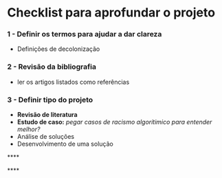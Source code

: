 # Checklist para aprofundar o projeto

### **1 - Definir os termos para ajudar a dar clareza**

* Definições de decolonização

### **2 - Revisão da bibliografia**

* ler os artigos listados como referências

### **3 - Definir tipo do projeto**

* **Revisão de literatura**
* **Estudo de caso:** _pegar casos de racismo algorítimico para entender melhor?_
* Análise de soluções
* Desenvolvimento de uma solução

\*\*\*\*

\*\*\*\*

